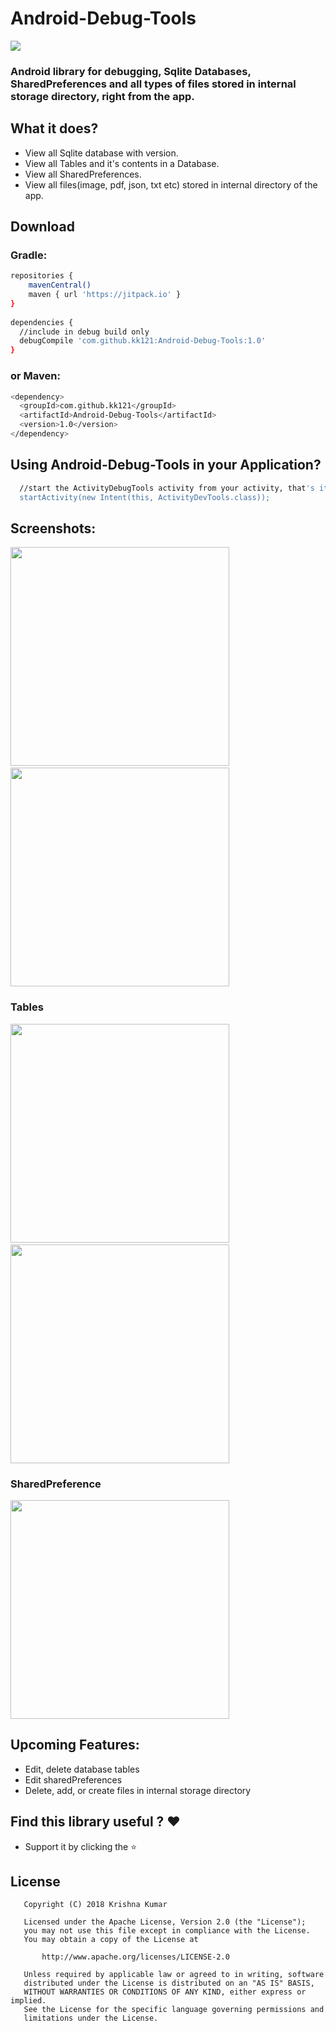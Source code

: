 # Android-Debug-Tools
[![](https://jitpack.io/v/kk121/Android-Debug-Tools.svg)](https://jitpack.io/#kk121/Android-Debug-Tools)
<br>
### Android library for debugging, Sqlite Databases, SharedPreferences and all types of files stored in internal storage directory, right from the app.

## What it does?
* View all Sqlite database with version.
* View all Tables and it's contents in a Database.
* View all SharedPreferences.
* View all files(image, pdf, json, txt etc) stored in internal directory of the app.

## Download
### Gradle:
```sh
repositories {
    mavenCentral()
    maven { url 'https://jitpack.io' }
}
    
dependencies {
  //include in debug build only
  debugCompile 'com.github.kk121:Android-Debug-Tools:1.0'
}

```
### or Maven:
```sh
<dependency>
  <groupId>com.github.kk121</groupId>
  <artifactId>Android-Debug-Tools</artifactId>
  <version>1.0</version>
</dependency>
```

## Using Android-Debug-Tools in your Application?
```sh
  //start the ActivityDebugTools activity from your activity, that's it
  startActivity(new Intent(this, ActivityDevTools.class));
```

## Screenshots:
<img src="https://github.com/kk121/Android-Debug-Tools/blob/master/screenshots/drawer.png" width="350"> &nbsp; &nbsp; &nbsp; &nbsp; <img src="https://github.com/kk121/Android-Debug-Tools/blob/master/screenshots/database%20list.png" width="350">

### Tables
<img src="https://github.com/kk121/Android-Debug-Tools/blob/master/screenshots/table%20list.png" width="350"> &nbsp; &nbsp; &nbsp; &nbsp; <img src="https://github.com/kk121/Android-Debug-Tools/blob/master/screenshots/table%20content.png" width="350">

### SharedPreference
<img src="https://github.com/kk121/Android-Debug-Tools/blob/master/screenshots/sharedPreference.png" width="350">

## Upcoming Features:
* Edit, delete database tables
* Edit sharedPreferences
* Delete, add, or create files in internal storage directory

## Find this library useful ? :heart:
* Support it by clicking the :star:

## License
```
   Copyright (C) 2018 Krishna Kumar

   Licensed under the Apache License, Version 2.0 (the "License");
   you may not use this file except in compliance with the License.
   You may obtain a copy of the License at

       http://www.apache.org/licenses/LICENSE-2.0

   Unless required by applicable law or agreed to in writing, software
   distributed under the License is distributed on an "AS IS" BASIS,
   WITHOUT WARRANTIES OR CONDITIONS OF ANY KIND, either express or implied.
   See the License for the specific language governing permissions and
   limitations under the License.
```
